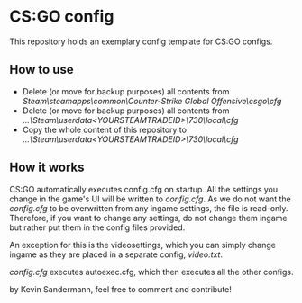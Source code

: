 # CS:GO config
This repository holds an exemplary config template for CS:GO configs.

## How to use
- Delete (or move for backup purposes) all contents from *Steam\steamapps\common\Counter-Strike Global Offensive\csgo\cfg*
- Delete (or move for backup purposes) all contents from *...\Steam\userdata\<YOURSTEAMTRADEID>\730\local\cfg*
- Copy the whole content of this repository to *...\Steam\userdata\<YOURSTEAMTRADEID>\730\local\cfg*

## How it works
CS:GO automatically executes config.cfg on startup. All the settings you change in the game's UI will be written to *config.cfg*. As we do not want the *config.cfg* to be overwritten from any ingame settings, the file is read-only. Therefore, if you want to change any settings, do not change them ingame but rather put them in the config files provided.

An exception for this is the videosettings, which you can simply change ingame as they are placed in a separate config, *video.txt*.

*config.cfg* executes autoexec.cfg, which then executes all the other configs.


by Kevin Sandermann, feel free to comment and contribute!
